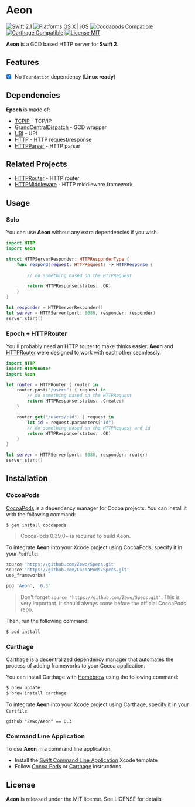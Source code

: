 Aeon
====

[![Swift 2.1](https://img.shields.io/badge/Swift-2.1-orange.svg?style=flat)](https://developer.apple.com/swift/)
[![Platforms OS X | iOS](https://img.shields.io/badge/Platforms-OS%20X%20%7C%20iOS-lightgray.svg?style=flat)](https://developer.apple.com/swift/)
[![Cocoapods Compatible](https://img.shields.io/badge/Cocoapods-Compatible-4BC51D.svg?style=flat)](https://cocoapods.org/pods/Luminescence)
[![Carthage Compatible](https://img.shields.io/badge/Carthage-Compatible-4BC51D.svg?style=flat)](https://github.com/Carthage/Carthage)
[![License MIT](https://img.shields.io/badge/License-MIT-blue.svg?style=flat)](https://github.com/Carthage/Carthage)

**Aeon** is a GCD based HTTP server for **Swift 2**.

## Features

- [x] No `Foundation` dependency (**Linux ready**)

## Dependencies

**Epoch** is made of:

- [TCPIP](https://github.com/Zewo/TCPIP) - TCP/IP
- [GrandCentralDispatch](https://github.com/Zewo/GrandCentralDispatch) - GCD wrapper
- [URI](https://github.com/Zewo/URI) - URI
- [HTTP](https://github.com/Zewo/HTTP) - HTTP request/response
- [HTTPParser](https://github.com/Zewo/HTTPParser) - HTTP parser

## Related Projects

- [HTTPRouter](https://github.com/Zewo/HTTPRouter) - HTTP router
- [HTTPMiddleware](https://github.com/Zewo/HTTPMiddleware) - HTTP middleware framework

## Usage

### Solo

You can use **Aeon** without any extra dependencies if you wish.

```swift
import HTTP
import Aeon

struct HTTPServerResponder: HTTPResponderType {
    func respond(request: HTTPRequest) -> HTTPResponse {
    
        // do something based on the HTTPRequest

        return HTTPResponse(status: .OK)
    }
}

let responder = HTTPServerResponder()
let server = HTTPServer(port: 8080, responder: responder)
server.start()
```

### Epoch + HTTPRouter

You'll probably need an HTTP router to make thinks easier. **Aeon** and [HTTPRouter](https://www.github.com/Zewo/HTTPRouter) were designed to work with each other seamlessly.

```swift
import HTTP
import HTTPRouter
import Aeon

let router = HTTPRouter { router in
    router.post("/users") { request in
        // do something based on the HTTPRequest
        return HTTPResponse(status: .Created)
    }

    router.get("/users/:id") { request in
        let id = request.parameters["id"]
        // do something based on the HTTPRequest and id
        return HTTPResponse(status: .OK)
    } 
}

let server = HTTPServer(port: 8080, responder: router)
server.start()
```

## Installation

### CocoaPods

[CocoaPods](http://cocoapods.org) is a dependency manager for Cocoa projects. You can install it with the following command:

```bash
$ gem install cocoapods
```

> CocoaPods 0.39.0+ is required to build Aeon.

To integrate **Aeon** into your Xcode project using CocoaPods, specify it in your `Podfile`:

```ruby
source 'https://github.com/Zewo/Specs.git'
source 'https://github.com/CocoaPods/Specs.git'
use_frameworks!

pod 'Aeon', '0.3'
```
> Don't forget  `source 'https://github.com/Zewo/Specs.git'`. This is very important. It should always come before the official CocoaPods repo.

Then, run the following command:

```bash
$ pod install
```

### Carthage

[Carthage](https://github.com/Carthage/Carthage) is a decentralized dependency manager that automates the process of adding frameworks to your Cocoa application.

You can install Carthage with [Homebrew](http://brew.sh/) using the following command:

```bash
$ brew update
$ brew install carthage
```

To integrate **Aeon** into your Xcode project using Carthage, specify it in your `Cartfile`:

```ogdl
github "Zewo/Aeon" == 0.3
```

### Command Line Application

To use **Aeon** in a command line application:

- Install the [Swift Command Line Application](https://github.com/Zewo/Swift-Command-Line-Application-Template) Xcode template
- Follow [Cocoa Pods](#cocoapods) or [Carthage](#carthage) instructions.

License
-------

**Aeon** is released under the MIT license. See LICENSE for details.
